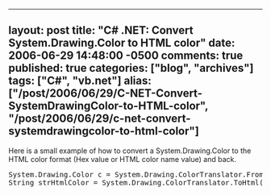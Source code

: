   ---
  layout: post
  title: "C# .NET: Convert System.Drawing.Color to HTML color"
  date: 2006-06-29 14:48:00 -0500
  comments: true
  published: true
  categories: ["blog", "archives"]
  tags: ["C#", "vb.net"]
  alias: ["/post/2006/06/29/C-NET-Convert-SystemDrawingColor-to-HTML-color", "/post/2006/06/29/c-net-convert-systemdrawingcolor-to-html-color"]
  ---
<!-- more -->
<p>Here is a small example of how to convert a System.Drawing.Color to the HTML color format (Hex value or HTML color name value) and back.</p>
<pre class="brush: c-sharp; first-line: 1; tab-size: 4; toolbar: false; ">System.Drawing.Color c = System.Drawing.ColorTranslator.FromHtml("#F5F7F8");
String strHtmlColor = System.Drawing.ColorTranslator.ToHtml(c);</pre>
